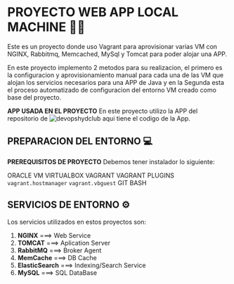 # PROYECTO WEB APP LOCAL MACHINE 🧑‍💻
Este es un proyecto donde uso Vagrant para aprovisionar varias VM con NGINX, Rabbitmq, Memcached, MySql y Tomcat para 
poder alojar una APP.

En este proyecto implemento 2 metodos para su realizacion, el primero es la configuracion y aprovisionamiento manual para 
cada una de las VM que alojan los servicios necesarios para una APP de Java y en la Segunda esta el proceso automatizado 
de configuracion del entorno VM creado como base del proyecto.

**APP USADA EN EL PROYECTO**
En este proyecto utilizo la APP del repositorio de ![devopshydclub](https://github.com/devopshydclub/vprofile-project) aqui 
tiene el codigo de la App.

## PREPARACION DEL ENTORNO 💻
**PREREQUISITOS DE PROYECTO** 
Debemos tener instalador lo siguiente:

ORACLE VM VIRTUALBOX
VAGRANT
VAGRANT PLUGINS
    `vagrant.hostmanager`
    `vagrant.vbguest`
GIT BASH

## SERVICIOS DE ENTORNO ⚙️
Los servicios utilizados en estos proyectos son:
1. **NGINX** ===> Web Service
2. **TOMCAT** ===> Aplication Server
3. **RabbitMQ** ===> Broker Agent
4. **MemCache** ===> DB Cache
5. **ElasticSearch** ===> Indexing/Search Service
6. **MySQL** ===> SQL DataBase

